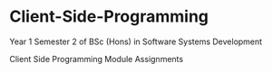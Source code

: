 # Client-Side-Programming

Year 1 Semester 2 of BSc (Hons) in Software Systems Development

Client Side Programming Module Assignments
